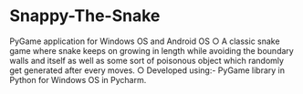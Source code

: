 # Snappy-The-Snake
PyGame application for Windows OS and Android OS
○ A classic snake game where snake keeps on growing in length while avoiding the
boundary walls and itself as well as some sort of poisonous object which
randomly get generated after every moves.
○ Developed using:- PyGame library in Python for Windows OS in Pycharm.
